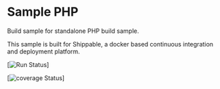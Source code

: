 Sample PHP
===============

Build sample for standalone PHP build sample.

This sample is built for Shippable, a docker based continuous integration and deployment platform.

[![Run Status](https://apibeta.shippable.com/projects/56fb6c4dc77dae78a8fcc435/badge?branch=master)]

[![coverage Status](https://apibeta.shippable.com/projects/56fb6c4dc77dae78a8fcc435/coverageBadge?branch=master)]
